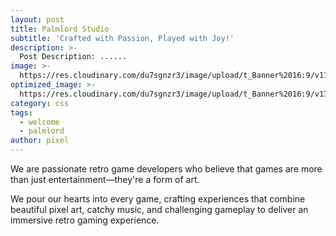 ```yaml
---
layout: post
title: Palmlord Studio
subtitle: 'Crafted with Passion, Played with Joy!'
description: >-
  Post Description: ......
image: >-
  https://res.cloudinary.com/du7sgnzr3/image/upload/t_Banner%2016:9/v1713530572/giant_robot_3200_wfvjah.jpg
optimized_image: >-
  https://res.cloudinary.com/du7sgnzr3/image/upload/t_Banner%2016:9/v1713530572/giant_robot_3200_wfvjah.jpg
category: css
tags:
  - welcome
  - palmlord
author: pixel
---
```

We are passionate retro game developers who believe that games are more than just entertainment—they're a form of art.

We pour our hearts into every game, crafting experiences that combine beautiful pixel art, catchy music, and challenging gameplay to deliver an immersive retro gaming experience.
